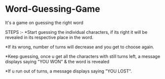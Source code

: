# Word-Guessing-Game
It's a game on guessing the right word

STEPS :-
*Start guessing the individual characters, if its right it will be revealed in its respective place in the word.




*If its wrong, number of turns will decrease and you get to choose again.




*Keep guessing, once u get all the characters with still turns left, a message displays saying "YOU WON" & the word is revealed




*If u run out of turns, a message displays saying "YOU LOST".
